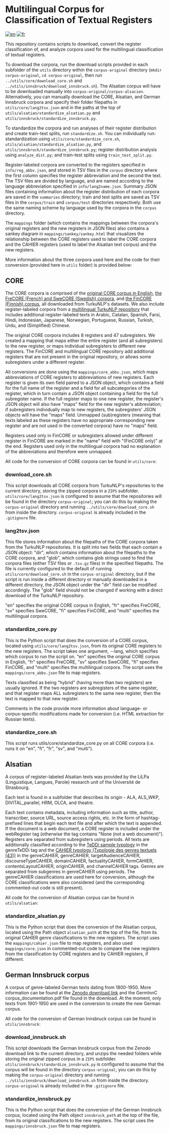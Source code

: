 # Multilingual Corpus for Classification of Textual Registers
[![en](https://img.shields.io/badge/lang-en-red.svg)](https://github.com/ahar7911/register-corpus/blob/master/README.md)
[![fr](https://img.shields.io/badge/lang-fr-blue.svg)](https://github.com/ahar7911/register-corpus/blob/master/README.fr.md)

This repository contains scripts to download, convert the register classification of, and analyze corpora used for the multilingual classification of textual registers.

To download the corpora, run the download scripts provided in each subfolder of the `utils` directory within the `corpus-original` directory (`mkdir corpus-original`, `cd corpus-original`, then run `../utils/core/download_core.sh` and `../utils/innsbruck/download_innsbruck.sh`). The Alsatian corpus will have to be downloaded manually into `corpus-original/corpus-alsacien`. Alternatively, you can manually download the CORE, Alsatian, and German Innsbruck corpora and specify their folder filepaths in `utils/core/lang2tsv.json` and in the paths at the top of `utils/alsatian/standardize_alsatian.py` and `utils/innsbruck/standardize_innsbruck.py`. 

To standardize the corpora and run analyses of their register distribution and create train-test splits, run `standardize.sh`. You can individually run: standardization using `utils/core/standardize_core.sh`, `utils/alsatian/standardize_alsatian.py`, and `utils/innsbruck/standardize_innsbruck.py`; register distribution analysis using `analyze_dist.py`; and train-test splits using `train_test_split.py`.

Register-labeled corpora are converted to the registers specified in `info/reg_abbv.json`, and stored in TSV files in the `corpus` directory where the first column specifies the register abbreviation and the second the text. The TSV files are divided by language, and are named according to the language abbreviation specified in `info/lang2name.json`. Summary JSON files containing information about the register distribution of each corpora are saved in the `summaries` directory; train and test splits are saved as TSV files in the `corpus/train` and `corpus/test` directories respectively. Both use the same naming scheme by language used by the corpora in the `corpus` directory.

The `mappings` folder (which contains the mappings between the corpora's original registers and the new registers in JSON files) also contains a sankey diagram in `mappings/sankey/sankey.html` that visualizes the relationship between the CORE registers used to label the CORE corpora and the CAHIER registers (used to label the Alsatian text corpus) and the new registers.

More information about the three corpora used here and the code for their conversion (provided here in `utils` folder) is provided below:

## CORE
The CORE corpora is comprised of the [original CORE corpus in English](https://github.com/TurkuNLP/CORE-corpus.git), [the FreCORE (French) and SweCORE (Swedish) corpora](https://github.com/TurkuNLP/Multilingual-register-corpora.git), and [the FinCORE (Finnish) corpus](https://github.com/TurkuNLP/FinCORE_full.git), all downloaded from TurkuNLP's datasets. We also include register-labeled corpora from a [multilingual TurkuNLP repository](https://github.com/TurkuNLP/pytorch-registerlabeling/tree/main/data) that includes additional register-labeled texts in Arabic, Catalan, Spanish, Farsi, Hindi, Indonesian, Japanese, Norwegian, Portuguese, Russian, Turkish, Urdu, and (Simplified) Chinese. 

The original CORE corpora includes 8 registers and 47 subregisters. We created a mapping that maps either the entire register (and all subregisters) to the new register, or maps individual subregisters to different new registers. The FinCORE and multilingual CORE repository add additional registers that are not present in the original repository, or allows some subregisters under a different register.

All conversions are done using the `mappings/core_abbv.json`, which maps abbreviations of CORE registers to abbreviations of new registers. Each register is given its own field paired to a JSON object, which contains a field for the full name of the register and a field for all subcategories of the register, which in turn contain a JSON object containing a field for the full subregister name. If the full register maps to one new register, the register's JSON object will also have "maps" field for the new register's abbreviation; if subregisters individually map to new registers, the subregisters' JSON objects will have the "maps" field. Unmapped (sub)registers (meaning that texts labeled as these registers have no appropriate corresponding new register and are not used in the converted corpora) have no "maps" field.

Registers used only in FinCORE or subregisters allowed under different register in FinCORE are marked in the "name" field with "(FinCORE only)" at the end. Registers used only in the multilingual corpora had no explanation of the abbreviations and therefore were unmapped.

All code for the conversion of CORE corpora can be found in `utils/core`:

### download_core.sh
This script downloads all CORE corpora from TurkuNLP's repositories to the current directory, storing the zipped corpora in a `ZIPS` subfolder. `utils/core/lang2tsv.json` is configured to assume that the repositories will be found in the directory `corpus-original`; you can do this by making the `corpus-original` directory and running `../utils/core/download_core.sh` from inside the directory. `corpus-original` is already included in the `.gitignore` file.

### lang2tsv.json
This file stores information about the filepaths of the CORE corpora taken from the TurkuNLP repositories. It is split into two fields that each contain a JSON object: "dir", which contains information about the filepaths to the CORE corpora, and "glob", which contains glob strings used to find the corpora files (either TSV files or `.tsv.gz` files) in the specified filepaths. The file is currently configured to the default of running `utils/core/download_core.sh` in the `corpus-original` directory, but if the script is run inside a different directory or manually downloaded in a different directory, the JSON object under the "dir" field can be modified accordingly. The "glob" field should not be changed if working with a direct download of the TurkuNLP repository. 

"en" specifies the original CORE corpus in English, "fr" specifies FreCORE, "sv" specifies SweCORE, "fi" specifies FinCORE, and "multi" specifies the multilingual corpora.

### standardize_core.py
This is the Python script that does the conversion of a CORE corpus, located using `utils/core/lang2tsv.json`, from its original CORE registers to the new registers. The script takes one argument, --lang, which specifies which corpus to run the script on. "en" specifies the original CORE corpus in English, "fr" specifies FreCORE, "sv" specifies SweCORE, "fi" specifies FinCORE, and "multi" specifies the multilingual corpora. The script uses the `mappings/core_abbv.json` file to map registers. 

Texts classified as being "hybrid" (having more than two registers) are usually ignored. If the two registers are subregisters of the same register, and that register maps ALL subregisters to the same new register, then the text is mapped to that new register.

Comments in the code provide more information about language- or corpus-specific modifications made for conversion (i.e. HTML extraction for Russian texts).

### standardize_core.sh
This script runs utils/core/standardize_core.py on all CORE corpora (i.e. runs it on "en", "fi", "fr", "sv", and "multi").

## Alsatian
A corpus of register-labeled Alsatian texts was provided by the LiLPa (Linguistique, Langues, Parole) research unit of the Université de Strasbourg. 

Each text is found in a subfolder that describes its origin - ALA, ALS_WKP, DIVITAL_parallel, HRM, OLCA, and theatre. 

Each text contains metadata, including information such as title, author, transcriber, source URL, source access rights, etc. in the form of hashtag-prefixed lines that begin each text file and after which the text is appended. If the document is a web document, a CORE register is included under the webRegister tag (otherwise the tag contains "None (not a web document)"). Registers are separated from subregisters using periods. All texts are additionally classified according to the [TeDDi sample typology](https://aclanthology.org/2022.lrec-1.123/) in the genreTeDDi tag and the [CAHIER typology (Typologie des genres textuels (43))](https://opentheso.huma-num.fr/opentheso/index.xhtml) in the genreCAHIER, genreCAHIER, targetAudienceCAHIER, discourseTypeCAHIER, domainCAHIER, factualityCAHIER, formCAHIER, contentsLayoutCAHIER, originCAHIER, and channelCAHIER tags. Genres are separated from subgenres in genreCAHIER using periods. The genreCAHIER classifications are used here for conversion, although the CORE classifications were also considered (and the corresponding commented-out code is still present).

All code for the conversion of Alsatian corpus can be found in `utils/alsatian`:

### standardize_alsatian.py
This is the Python script that does the conversion of the Alsatian corpus, located using the Path object `alsatian_path` at the top of the file, from its original CAHIER genre classifications to the new registers. The script uses the `mappings/cahier.json` file to map registers, and also used `mappings/core.json` in commented-out code to compare the new registers from the classification by CORE registers and by CAHIER registers, if different.

## German Innsbruck corpus
A corpus of genre-labeled German texts dating from 1800-1950. More information can be found at the [Zenodo download link](https://zenodo.org/records/3457917) and the GermInnC corpus_documentation.pdf file found in the download. At the moment, only texts from 1901-1950 are used in the conversion to create the new German corpus.

All code for the conversion of German Innsbruck corpus can be found in `utils/innsbruck`:

### download_innsbruck.sh
This script downloads the German Innsbruck corpus from the Zenodo download link to the current directory, and unzips the needed folders while storing the original zipped corpus in a `ZIPS` subfolder. `utils/innsbruck/standardize_innsbruck.py` is configured to assume that the corpus will be found in the directory `corpus-original`; you can do this by making the `corpus-original` directory and running `../utils/innsbruck/download_innsbruck.sh` from inside the directory. `corpus-original` is already included in the `.gitignore` file.

### standardize_innsbruck.py
This is the Python script that does the conversion of the German Innsbruck corpus, located using the Path object `innsbruck_path` at the top of the file, from its original classifications to the new registers. The script uses the `mappings/innsbruck.json` file to map registers.